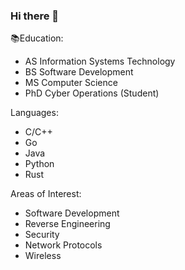 ### Hi there 👋

<!--
**Xenios91/Xenios91** is a ✨ _special_ ✨ repository because its `README.md` (this file) appears on your GitHub profile.

Here are some ideas to get you started:

- 🔭 I’m currently working on ...
- 🌱 I’m currently learning ...
- 👯 I’m looking to collaborate on ...
- 🤔 I’m looking for help with ...
- 💬 Ask me about ...
- 📫 How to reach me: ...
- 😄 Pronouns: ...
- ⚡ Fun fact: ...
-->

📚Education: 
- AS Information Systems Technology
- BS Software Development
- MS Computer Science
- PhD Cyber Operations (Student)

Languages: 
- C/C++
- Go
- Java
- Python
- Rust

Areas of Interest:
- Software Development
- Reverse Engineering
- Security
- Network Protocols
- Wireless

